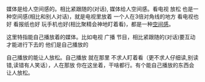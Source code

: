 
媒体是给人空间感的。相比紧跟随的(对话), 媒体给人空间感。看电视 放松 也是一种空间感(相比和别人对话)，就是电视里放着 一个人在3倍对角线的地方 看电视也好 看报纸也好 玩手机也好(相比聚精会神地盯着看)，都是一种[空间感](https://github.com/7900ms/theater_deserted/blob/master/给人留空间的早起故事.md)。

这里特指能自己播放着的媒体。比如电视 广播 节目，相比紧跟随的(对话)要互动才能进行下去的 他们是自己播放的

自己播放的能让人放松。自己播放 就在那里 不求人盯着看（更不求人仔细读,别读错,读错有人笑话），人在那放 你在这坐着，干啥都行。有个能自己播放的东西会让人放松。
